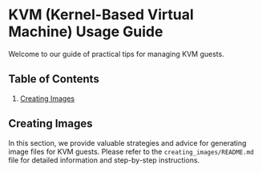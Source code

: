 # KVM (Kernel-Based Virtual Machine) Usage Guide
Welcome to our guide of practical tips for managing KVM guests.

## Table of Contents
1. [Creating Images](#creating-images)

## Creating Images
In this section, we provide valuable strategies and advice for generating image files for KVM guests.
Please refer to the `creating_images/README.md` file for detailed information and step-by-step instructions.